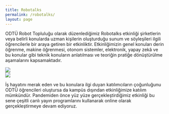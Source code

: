 ```yaml
---
title: Robotalks
permalink: /robotalks/
layout: page
---
```


ODTÜ Robot Topluluğu olarak düzenlediğimiz Robotalks etkinliği şirketlerin veya belirli konularda uzman kişilerin oluşturduğu sunum ve söyleşileri ilgili öğrencilerle bir araya getiren bir etkinliktir. Etkinliğimizin genel konuları derin öğrenme, makine öğrenmesi, otonom sistemler, elektronik, yapay zekâ ve bu konular gibi teknik konuların anlatılması ve teoriğin pratiğe dönüştürülme aşamalarını kapsamaktadır.

<div class="row">
<div class="col-12 col-md-6">
<img src="https://robot.metu.edu.tr/wp-content/uploads/2020/10/WhatsApp-Image-2020-09-10-at-10.45.16-PM.jpeg">
</div>
<div class="col-12 col-md-6">
<img src="https://robot.metu.edu.tr/wp-content/uploads/2020/10/WhatsApp-Image-2020-09-10-at-10.45.16-PM-1.jpeg">
</div>
</div>

İş hayatını merak eden ve bu konulara ilgi duyan katılımcıların çoğunluğunu ODTÜ öğrencileri oluştursa da kampüs dışından etkinliğimize katılım mümkündür.  Pandemiden önce yüz yüze gerçekleştirdiğimiz etkinliği bu sene çeşitli canlı yayın programlarını kullanarak online olarak gerçekleştirmeye devam ediyoruz.

